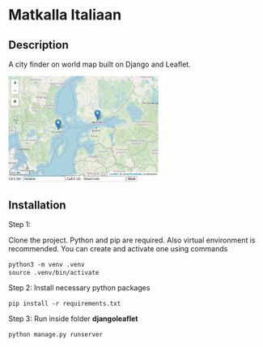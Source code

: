# Matkalla Italiaan

## Description

A city finder on world map built on Django and Leaflet.

<img
    src='./map_interface.png'
    style='max-width: 300px'>

## Installation

Step 1:

Clone the project. Python and pip are required. Also virtual environment is recommended. You can create and activate one using commands

```
python3 -m venv .venv
source .venv/bin/activate
```

Step 2: Install necessary python packages

```
pip install -r requirements.txt
```

Step 3: Run inside folder __djangoleaflet__

```
python manage.py runserver
```